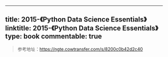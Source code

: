
---
title: 2015-《Python Data Science Essentials》
linktitle: 2015-《Python Data Science Essentials》
type: book
commentable: true
---

> 参考地址：https://ngte.cowtransfer.com/s/8200c0b42d2c40

    